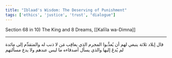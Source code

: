 ```yaml
---
title: "Iblaad's Wisdom: The Deserving of Punishment"
tags: ['ethics', 'justice', 'trust', "dialogue"]
---
```


 Section 68 in 10) The King and 8 Dreams, [[Kalīla wa-Dimna]]

---
قال إبلاد ثلاثة ينبغي لهم أن يُعذَّبوا المجرم الذي يعاقِب مَن لا ذنب له والمتقدِّم إلى مائدة لم يُدعَ إليها والذي يسأل أصدقاءه ما ليس عندهم ولا يدع مسألتهم
